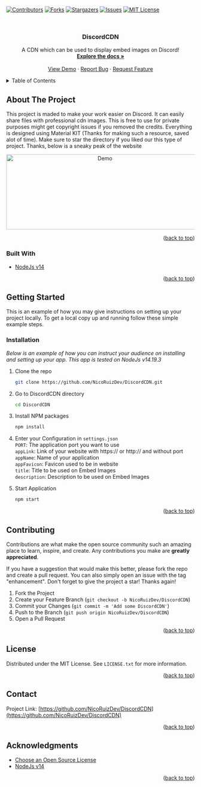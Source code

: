 # <div id="top"></div>
<!--
*** Hi
-->



<!-- PROJECT SHIELDS -->
<!--
*** I'm using markdown "reference style" links for readability.
*** Reference links are enclosed in brackets [ ] instead of parentheses ( ).
*** See the bottom of this document for the declaration of the reference variables
*** for contributors-url, forks-url, etc. This is an optional, concise syntax you may use.
*** https://www.markdownguide.org/basic-syntax/#reference-style-links
-->
[![Contributors][contributors-shield]][contributors-url]
[![Forks][forks-shield]][forks-url]
[![Stargazers][stars-shield]][stars-url]
[![Issues][issues-shield]][issues-url]
[![MIT License][license-shield]][license-url]



<!-- PROJECT LOGO -->
<br />
<div align="center">
  

  <h3 align="center">DiscordCDN</h3>

  <p align="center">
    A CDN which can be used to display embed images on Discord!
    <br />
    <a href="https://github.com/NicoRuizDev/DiscordCDN"><strong>Explore the docs »</strong></a>
    <br />
    <br />
    <a href="https://github.com/NicoRuizDev/DiscordCDN">View Demo</a>
    ·
    <a href="https://github.com/NicoRuizDev/DiscordCDN/issues">Report Bug</a>
    ·
    <a href="https://github.com/NicoRuizDev/DiscordCDN/issues">Request Feature</a>
  </p>
</div>



<!-- TABLE OF CONTENTS -->
<details>
  <summary>Table of Contents</summary>
  <ol>
    <li><a href="#about-the-project">About The Project</a></li>
    <li><a href="#installation">Installation</a></li>
    <li><a href="#contributing">Contributing</a></li>
    <li><a href="#license">License</a></li>
    <li><a href="#contact">Contact</a></li>
    <li><a href="#acknowledgments">Acknowledgments</a></li>
  </ol>
</details>



<!-- ABOUT THE PROJECT -->
## About The Project

This project is maded to make your work easier on Discord. It can easily share files with professional cdn images. This is free to use for private purposes might get copyright issues if you removed the credits. Everything is designed using Material KIT (Thanks for making such a resource, saved alot of time). Make sure to star the directory if you liked our this type of project. Thanks, below is a sneaky peak of the website


<div align="center">
<img src="https://i.imgur.com/Kcxquj9.png" alt="Demo" width="512" height="200">
</div>

<p align="right">(<a href="#top">back to top</a>)</p>



### Built With

* [NodeJs v14](https://nodejs.org)

<p align="right">(<a href="#top">back to top</a>)</p>



<!-- GETTING STARTED -->
## Getting Started

This is an example of how you may give instructions on setting up your project locally.
To get a local copy up and running follow these simple example steps.


### Installation

_Below is an example of how you can instruct your audience on installing and setting up your app. This app is tested on NodeJs v14.19.3_

1. Clone the repo
   ```sh
   git clone https://github.com/NicoRuizDev/DiscordCDN.git
   ```
2. Go to DiscordCDN directory
   ```sh
   cd DiscordCDN
   ```
3. Install NPM packages
   ```sh
   npm install
   ```
4. Enter your Configuration in `settings.json`<br>
   `PORT`: The application port you want to use<br>
   `appLink`: Link of your website with https:// or http:// and without port<br>
   `appName`: Name of your application<br>
   `appFavicon`: Favicon used to be in website<br>
   `title`: Title to be used on Embed Images<br>
   `description`: Description to be used on Embed Images<br>

  
5. Start Application
   ```sh
   npm start
   ```


<p align="right">(<a href="#top">back to top</a>)</p>



<!-- CONTRIBUTING -->
## Contributing

Contributions are what make the open source community such an amazing place to learn, inspire, and create. Any contributions you make are **greatly appreciated**.

If you have a suggestion that would make this better, please fork the repo and create a pull request. You can also simply open an issue with the tag "enhancement".
Don't forget to give the project a star! Thanks again!

1. Fork the Project
2. Create your Feature Branch (`git checkout -b NicoRuizDev/DiscordCDN`)
3. Commit your Changes (`git commit -m 'Add some DiscordCDN'`)
4. Push to the Branch (`git push origin NicoRuizDev/DiscordCDN`)
5. Open a Pull Request

<p align="right">(<a href="#top">back to top</a>)</p>



<!-- LICENSE -->
## License

Distributed under the MIT License. See `LICENSE.txt` for more information.

<p align="right">(<a href="#top">back to top</a>)</p>



<!-- CONTACT -->
## Contact

Project Link: [https://github.com/NicoRuizDev/DiscordCDN](https://github.com/NicoRuizDev/DiscordCDN)

<p align="right">(<a href="#top">back to top</a>)</p>



<!-- ACKNOWLEDGMENTS -->
## Acknowledgments

* [Choose an Open Source License](https://choosealicense.com)
* [NodeJs v14](https://nodejs.org)


<p align="right">(<a href="#top">back to top</a>)</p>



<!-- MARKDOWN LINKS & IMAGES -->
<!-- https://www.markdownguide.org/basic-syntax/#reference-style-links -->
[contributors-shield]: https://img.shields.io/github/contributors/NicoRuizDev/DiscordCDN.svg?style=for-the-badge
[contributors-url]: https://github.com/NicoRuizDev/DiscordCDN/graphs/contributors
[forks-shield]: https://img.shields.io/github/forks/NicoRuizDev/DiscordCDN.svg?style=for-the-badge
[forks-url]: https://github.com/NicoRuizDev/DiscordCDN/network/members
[stars-shield]: https://img.shields.io/github/stars/NicoRuizDev/DiscordCDN.svg?style=for-the-badge
[stars-url]: https://github.com/NicoRuizDev/DiscordCDN/stargazers
[issues-shield]: https://img.shields.io/github/issues/NicoRuizDev/DiscordCDN.svg?style=for-the-badge
[issues-url]: https://github.com/NicoRuizDev/DiscordCDN/issues
[license-shield]: https://img.shields.io/github/license/NicoRuizDev/DiscordCDN.svg?style=for-the-badge
[license-url]: https://github.com/NicoRuizDev/DiscordCDN/blob/master/LICENSE.txt
[product-screenshot]: images/screenshot.png
